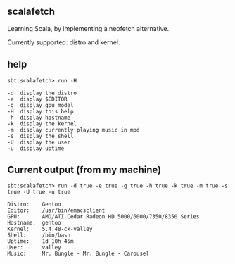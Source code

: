 ## scalafetch

Learning Scala, by implementing a neofetch alternative.

Currently supported: distro and kernel.

## help

`sbt:scalafetch> run -H`

```
-d  display the distro
-e  display $EDITOR
-g  display gpu model
-H  display this help
-h  display hostname
-k  display the kernel
-m  display currently playing music in mpd
-s  display the shell
-U  display the user
-u  display uptime
```

## Current output (from my machine)

`sbt:scalafetch> run -d true -e true -g true -h true -k true -m true -s true -U true -u true`

```
Distro:    Gentoo
Editor:    /usr/bin/emacsclient
GPU:       AMD/ATI Cedar Radeon HD 5000/6000/7350/8350 Series
Hostname:  gentoo
Kernel:    5.4.48-ck-valley
Shell:     /bin/bash
Uptime:    1d 10h 45m
User:      valley
Music:     Mr. Bungle - Mr. Bungle - Carousel
```
